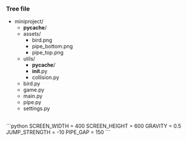 ### Tree file
- miniproject/
  - __pycache__/
  - assets/
    - bird.png
    - pipe_bottom.png
    - pipe_top.png
  - utils/
    - __pycache__/
    - __init__.py
    - collision.py
  - bird.py
  - game.py
  - main.py
  - pipe.py
  - settings.py
<br>
```python
SCREEN_WIDTH = 400
SCREEN_HEIGHT = 600
GRAVITY = 0.5
JUMP_STRENGTH = -10
PIPE_GAP = 150
```
